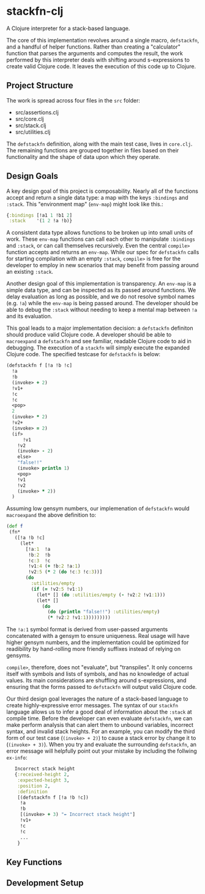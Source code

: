 # stackfn-clj
A Clojure interpreter for a stack-based language.

The core of this implementation revolves around a single macro, `defstackfn`, and a handful of helper functions. Rather than creating a "calculator" function that parses the arguments and computes the result, the work performed by this interpreter deals with shifting around s-expressions to create valid Clojure code. It leaves the execution of this code up to Clojure.

## Project Structure

The work is spread across four files in the `src` folder:

- src/assertions.clj  
- src/core.clj    
- src/stack.clj
- src/utilities.clj    

The `defstackfn` definition, along with the main test case, lives in `core.clj`. The remaining functions are grouped together in files based on their functionality and the shape of data upon which they operate.

## Design Goals

A key design goal of this project is composability. Nearly all of the functions accept and return a single data type: a map with the keys `:bindings` and `:stack`. This "environment map" (`env-map`) might look like this.:
```clj
{:bindings [!a1 1 !b1 2]
 :stack    '(1 2 !a !b)}
```

A consistent data type allows functions to be broken up into small units of work. These `env-map` functions can call each other to manipulate `:bindings` and `:stack`, or can call themselves recursively. Even the central `compile>` function accepts and returns an `env-map`. While our spec for `defstackfn` calls for starting compilation with an empty `:stack`, `compile>` is free for the developer to employ in new scenarios that may benefit from passing around an existing `:stack`.

Another design goal of this implementation is transparency. An `env-map` is a simple data type, and can be inspected as its passed around functions. We delay evaluation as long as possible, and we do not resolve symbol names (e.g. `!a`) while the `env-map` is being passed around. The developer should be able to debug the `:stack` without needing to keep a mental map between `!a` and its evaluation.

This goal leads to a major implementation decision: a `defstackfn` definiton should produce valid Clojure code. A developer should be able to `macroexpand` a `defstackfn` and see familiar, readable Clojure code to aid in debugging. The execution of a `stackfn` will simply execute the expanded Clojure code. The specified testcase for `defstackfn` is below:

```clj
(defstackfn f [!a !b !c]
  !a
  !b
  (invoke> + 2)
  !v1+
  !c
  !c
  <pop>
  2
  (invoke> * 2)
  !v2+
  (invoke> = 2)
  (if>
      !v1
    !v2
    (invoke> - 2)
    else>
    "false!!"
    (invoke> println 1)
    <pop>
    !v1
    !v2
    (invoke> * 2))
  )
```

Assuming low gensym numbers, our implemenation of `defstackfn` would `macroexpand` the above definition to:

```clj
(def f
 (fn*
   ([!a !b !c]
     (let*
       [!a:1  !a
        !b:2  !b
        !c:3  !c
        !v1:4 (+ !b:2 !a:1)
        !v2:5 (* 2 (do !c:3 !c:3))]
       (do
         :utilities/empty
         (if (= !v2:5 !v1:1)
           (let* [] (do :utilities/empty (- !v2:2 !v1:1)))
           (let* []
             (do
               (do (println "false!!") :utilities/empty)
               (* !v2:2 !v1:1)))))))))
```

The `!a:1` symbol format is derived from user-passed arguments concatenated with a gensym to ensure uniqueness. Real usage will have higher gensym numbers, and the implementation could be optimized for readibility by hand-rolling more friendly suffixes instead of relying on gensyms.

`compile>`, therefore, does not "evaluate", but "transpiles". It only concerns itself with symbols and lists of symbols, and has no knowledge of actual values. Its main considerations are shuffling around s-expressions, and ensuring that the forms passed to `defstackfn` will output valid Clojure code.

Our third design goal leverages the nature of a stack-based language to create highly-expressive error messages. The syntax of our `stackfn` language allows us to infer a good deal of information about the `:stack` at compile time. Before the developer can even evaluate `defstackfn`, we can make perform analysis that can alert them to unbound variables, incorrect syntax, and invalid stack heights. For an example, you can modify the third form of our test case (`(invoke> + 2)`) to cause a stack error by change it to (`(invoke> + 3)`). When you try and evaluate the surrounding `defstackfn`, an error message will helpfully point out your mistake by including the follwing `ex-info`:

```clj
   Incorrect stack height
   {:received-height 2,
    :expected-height 3,
    :position 2,
    :definition
    [(defstackfn f [!a !b !c])
     !a
     !b
     [(invoke> + 3) "↞ Incorrect stack height"]
     !v1+
     !c
     !c
     ...
    }
```

## Key Functions

## Development Setup
